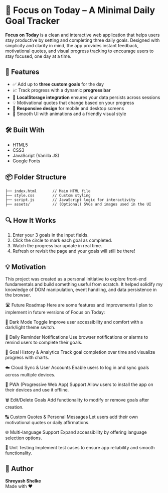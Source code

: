 
# 🎯 Focus on Today – A Minimal Daily Goal Tracker  

**Focus on Today** is a clean and interactive web application that helps users stay productive by setting and completing three daily goals. Designed with simplicity and clarity in mind, the app provides instant feedback, motivational quotes, and visual progress tracking to encourage users to stay focused, one day at a time.

## 🚀 Features  
- ✅ Add up to **three custom goals** for the day  
- 📈 Track progress with a dynamic **progress bar**  
- 🔁 **LocalStorage integration** ensures your data persists across sessions  
- 💡 Motivational quotes that change based on your progress  
- 📱 **Responsive design** for mobile and desktop screens  
- 🎨 Smooth UI with animations and a friendly visual style  

## 🛠️ Built With  
- HTML5  
- CSS3  
- JavaScript (Vanilla JS)  
- Google Fonts  

## 📦 Folder Structure  
```
├── index.html       // Main HTML file  
├── style.css        // Custom styling  
├── script.js        // JavaScript logic for interactivity  
├── assets/          // (Optional) SVGs and images used in the UI  
```

## 🔍 How It Works  
1. Enter your 3 goals in the input fields.  
2. Click the circle to mark each goal as completed.  
3. Watch the progress bar update in real time.  
4. Refresh or revisit the page and your goals will still be there!  

## 💡 Motivation  
This project was created as a personal initiative to explore front-end fundamentals and build something useful from scratch. It helped solidify my knowledge of DOM manipulation, event handling, and data persistence in the browser.

🛣️ Future Roadmap
Here are some features and improvements I plan to implement in future versions of Focus on Today:

🌙 Dark Mode Toggle
Improve user accessibility and comfort with a dark/light theme switch.

🔔 Daily Reminder Notifications
Use browser notifications or alarms to remind users to complete their goals.

📆 Goal History & Analytics
Track goal completion over time and visualize progress with charts.

☁️ Cloud Sync & User Accounts
Enable users to log in and sync goals across multiple devices.

📱 PWA (Progressive Web App) Support
Allow users to install the app on their devices and use it offline.

🗑️ Edit/Delete Goals
Add functionality to modify or remove goals after creation.

🔠 Custom Quotes & Personal Messages
Let users add their own motivational quotes or daily affirmations.

🌐 Multi-language Support
Expand accessibility by offering language selection options.

🧪 Unit Testing
Implement test cases to ensure app reliability and smooth functionality.

## 👤 Author  
**Shreyash Shelke**  
Made with ❤️
